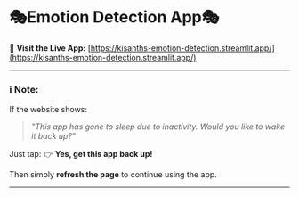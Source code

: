 # 🎭Emotion Detection App🎭

🔗 **Visit the Live App:** [https://kisanths-emotion-detection.streamlit.app/](https://kisanths-emotion-detection.streamlit.app/)

---

### ℹ️ Note:

If the website shows:

> *"This app has gone to sleep due to inactivity. Would you like to wake it back up?"*

Just tap:
👉 **Yes, get this app back up!**

Then simply **refresh the page** to continue using the app.

---
